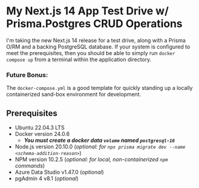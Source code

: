 # My Next.js 14 App Test Drive w/ Prisma.Postgres CRUD Operations
I'm taking the new Next.js 14 release for a test drive, along with a Prisma O/RM and a backing PostgreSQL database. If your system is configured to meet the prerequisites, then you should be able to simply run `docker compose up` from a terminal within the application directory.

### Future Bonus:
The `docker-compose.yml` is a good template for quickly standing up a locally containerized sand-box environment for development.

## Prerequisites
- Ubuntu 22.04.3 LTS
- Docker version 24.0.6
  - ***You must create a docker data `volume` named `postgresql-16`*** 
- Node.js version 20.10.0 (*optional: for `npx prisma migrate dev --name <schema-addition-reason>`*)
- NPM version 10.2.5 (*optional: for local, non-containerized `npm` commands*)
- Azure Data Studio v1.47.0 (*optional*)
- pgAdmin 4 v8.1 (*optional*)
